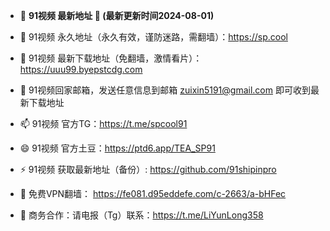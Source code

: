 - 👋 **91视频 最新地址 👋 (最新更新时间2024-08-01)**

- 👀 91视频 永久地址（永久有效，谨防迷路，需翻墙）：https://sp.cool

- 🌱 91视频 最新下载地址（免翻墙，激情看片）： https://uuu99.byepstcdg.com

- 💞️ 91视频回家邮箱，发送任意信息到邮箱 zuixin5191@gmail.com 即可收到最新下载地址

- 📫 91视频 官方TG：https://t.me/spcool91

- 😄 91视频 官方土豆：https://ptd6.app/TEA_SP91

- ⚡ 91视频 获取最新地址（备份）: https://github.com/91shipinpro

- 🤝 免费VPN翻墙： https://fe081.d95eddefe.com/c-2663/a-bHFec

- 🤝 商务合作：请电报（Tg）联系：https://t.me/LiYunLong358

<!---
91shipinpro/91shipinpro is a ✨ special ✨ repository because its `README.md` (this file) appears on your GitHub profile.
You can click the Preview link to take a look at your changes.
--->
